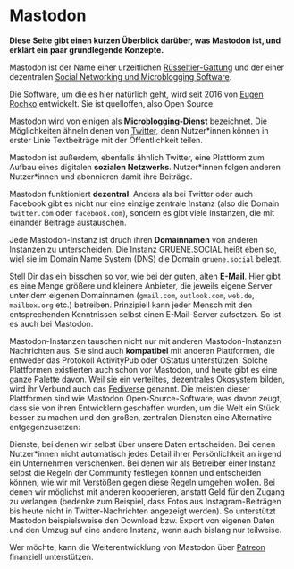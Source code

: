# Mastodon

**Diese Seite gibt einen kurzen Überblick darüber, was Mastodon ist, und erklärt ein paar grundlegende Konzepte.**

Mastodon ist der Name einer urzeitlichen [Rüsseltier-Gattung](https://de.wikipedia.org/wiki/Mastodonten) und der einer dezentralen [Social Networking und Microblogging Software](https://joinmastodon.org/).

Die Software, um die es hier natürlich geht, wird seit 2016 von [Eugen Rochko](https://mastodon.social/@Gargron) entwickelt.
Sie ist quelloffen, also Open Source.

Mastodon wird von einigen als **Microblogging-Dienst** bezeichnet. Die Möglichkeiten ähneln denen von [Twitter](https://twitter.com/), denn Nutzer*innen können in erster Linie Textbeiträge mit der Öffentlichkeit teilen.

Mastodon ist außerdem, ebenfalls ähnlich Twitter, eine Plattform zum Aufbau eines digitalen **sozialen Netzwerks**.
Nutzer\*innen folgen anderen Nutzer\*innen und abonnieren damit ihre Beiträge.

Mastodon funktioniert **dezentral**. Anders als bei Twitter oder auch Facebook gibt es nicht nur eine einzige zentrale Instanz (also die Domain `twitter.com` oder `facebook.com`), sondern es gibt viele Instanzen, die mit einander Beiträge austauschen.

Jede Mastodon-Instanz ist druch ihren **Domainnamen** von anderen Instanzen zu unterscheiden. Die Instanz GRUENE.SOCIAL heißt eben so, wiel sie im Domain Name System (DNS) die Domain `gruene.social` belegt.

Stell Dir das ein bisschen so vor, wie bei der guten, alten **E-Mail**. Hier gibt es eine Menge größere und kleinere Anbieter, die jeweils eigene Server unter dem eigenen Domainnamen (`gmail.com`, `outlook.com`, `web.de`, `mailbox.org`  etc.) betreiben.
Prinzipiell kann jeder Mensch mit den entsprechenden Kenntnissen selbst einen E-Mail-Server aufsetzen.
So ist es auch bei Mastodon.

Mastodon-Instanzen tauschen nicht nur mit anderen Mastodon-Instanzen Nachrichten aus.
Sie sind auch **kompatibel** mit anderen Plattformen, die entweder das Protokoll ActivityPub oder OStatus unterstützen.
Solche Plattformen existierten auch schon vor Mastodon, und heute gibt es eine ganze Palette davon. Weil sie ein verteiltes, dezentrales Ökosystem bilden, wird ihr Verbund auch das [Fediverse](https://de.wikipedia.org/wiki/Fediverse) genannt.
Die meisten dieser Plattformen sind wie Mastodon Open-Source-Software, was davon zeugt, dass sie von ihren Entwicklern geschaffen wurden, um die Welt ein Stück besser zu machen und den großen, zentralen Diensten eine Alternative entgegenzusetzen:

Dienste, bei denen wir selbst über unsere Daten entscheiden.
Bei denen Nutzer\*innen nicht automatisch jedes Detail ihrer Persönlichkeit an irgend ein Unternehmen verschenken.
Bei denen wir als Betreiber einer Instanz selbst die Regeln der Community festlegen können und entscheiden können, wie wir mit Verstößen gegen diese Regeln umgehen wollen.
Bei denen wir möglichst mit anderen kooperieren, anstatt Geld für den Zugang zu verlangen (bedenke zum Beispiel, dass Fotos aus Instagram-Beiträgen bis heute nicht in Twitter-Nachrichten angezeigt werden).
So unterstützt Mastodon beispielsweise den Download bzw. Export von eigenen Daten und den Umzug auf eine andere Instanz, wenn auch bislang nur teilweise.

Wer möchte, kann die Weiterentwicklung von Mastodon über [Patreon](https://www.patreon.com/mastodon) finanziell unterstützen.